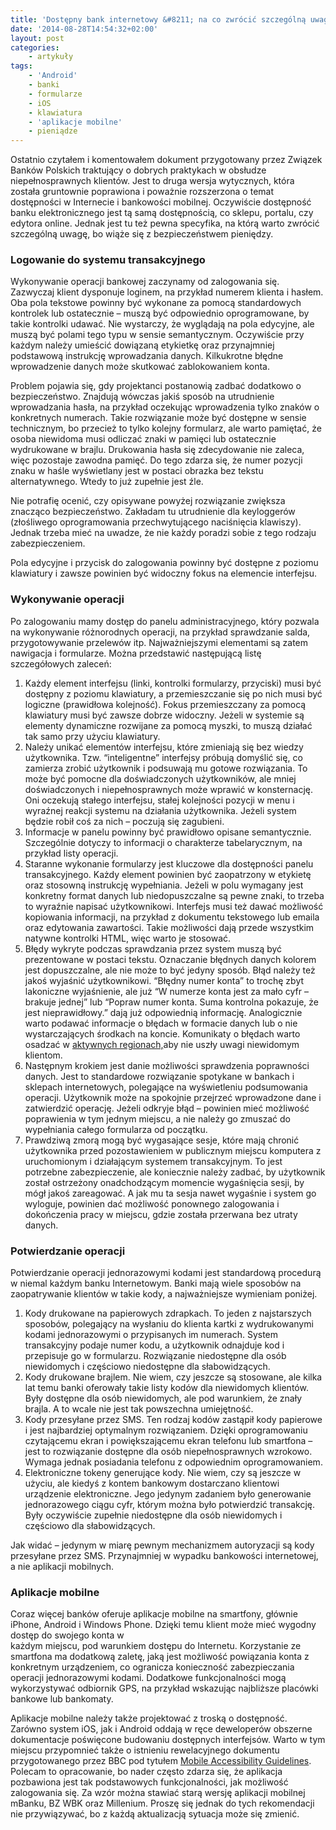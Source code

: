 ```yaml
---
title: 'Dostępny bank internetowy &#8211; na co zwrócić szczególną uwagę?'
date: '2014-08-28T14:54:32+02:00'
layout: post
categories:
    - artykuły
tags:
    - 'Android'
    - banki
    - formularze
    - iOS
    - klawiatura
    - 'aplikacje mobilne'
    - pieniądze
---
```


Ostatnio czytałem i komentowałem dokument przygotowany przez Związek Banków Polskich traktujący o dobrych praktykach w obsłudze niepełnosprawnych klientów. Jest to druga wersja wytycznych, która została gruntownie poprawiona i poważnie rozszerzona o temat dostępności w Internecie i bankowości mobilnej. Oczywiście dostępność banku elektronicznego jest tą samą dostępnością, co sklepu, portalu, czy edytora online. Jednak jest tu też pewna specyfika, na którą warto zwrócić szczególną uwagę, bo wiąże się z bezpieczeństwem pieniędzy.

### Logowanie do systemu transakcyjnego

Wykonywanie operacji bankowej zaczynamy od zalogowania się. Zazwyczaj klient dysponuje loginem, na przykład numerem klienta i hasłem. Oba pola tekstowe powinny być wykonane za pomocą standardowych kontrolek lub ostatecznie – muszą być odpowiednio oprogramowane, by takie kontrolki udawać. Nie wystarczy, że wyglądają na pola edycyjne, ale muszą być polami tego typu w sensie semantycznym. Oczywiście przy każdym należy umieścić dowiązaną etykietkę oraz przynajmniej podstawową instrukcję wprowadzania danych. Kilkukrotne błędne wprowadzenie danych może skutkować zablokowaniem konta.

Problem pojawia się, gdy projektanci postanowią zadbać dodatkowo o bezpieczeństwo. Znajdują wówczas jakiś sposób na utrudnienie wprowadzania hasła, na przykład oczekując wprowadzenia tylko znaków o konkretnych numerach. Takie rozwiązanie może być dostępne w sensie technicznym, bo przecież to tylko kolejny formularz, ale warto pamiętać, że osoba niewidoma musi odliczać znaki w pamięci lub ostatecznie wydrukowane w brajlu. Drukowania hasła się zdecydowanie nie zaleca, więc pozostaje zawodna pamięć. Do tego zdarza się, że numer pozycji znaku w haśle wyświetlany jest w postaci obrazka bez tekstu alternatywnego. Wtedy to już zupełnie jest źle.

Nie potrafię ocenić, czy opisywane powyżej rozwiązanie zwiększa znacząco bezpieczeństwo. Zakładam tu utrudnienie dla keyloggerów (złośliwego oprogramowania przechwytującego naciśnięcia klawiszy). Jednak trzeba mieć na uwadze, że nie każdy poradzi sobie z tego rodzaju zabezpieczeniem.

Pola edycyjne i przycisk do zalogowania powinny być dostępne z poziomu klawiatury i zawsze powinien być widoczny fokus na elemencie interfejsu.

### Wykonywanie operacji

Po zalogowaniu mamy dostęp do panelu administracyjnego, który pozwala na wykonywanie różnorodnych operacji, na przykład sprawdzanie salda, przygotowywanie przelewów itp. Najważniejszymi elementami są zatem nawigacja i formularze. Można przedstawić następującą listę szczegółowych zaleceń:

1. Każdy element interfejsu (linki, kontrolki formularzy, przyciski) musi być dostępny z poziomu klawiatury, a przemieszczanie się po nich musi być logiczne (prawidłowa kolejność). Fokus przemieszczany za pomocą klawiatury musi być zawsze dobrze widoczny. Jeżeli w systemie są elementy dynamiczne rozwijane za pomocą myszki, to muszą działać tak samo przy użyciu klawiatury.
2. Należy unikać elementów interfejsu, które zmieniają się bez wiedzy użytkownika. Tzw. “inteligentne” interfejsy próbują domyślić się, co zamierza zrobić użytkownik i podsuwają mu gotowe rozwiązania. To może być pomocne dla doświadczonych użytkowników, ale mniej doświadczonych i niepełnosprawnych może wprawić w konsternację. Oni oczekują stałego interfejsu, stałej kolejności pozycji w menu i wyraźnej reakcji systemu na działania użytkownika. Jeżeli system będzie robił coś za nich – poczują się zagubieni.
3. Informacje w panelu powinny być prawidłowo opisane semantycznie. Szczególnie dotyczy to informacji o charakterze tabelarycznym, na przykład listy operacji.
4. Staranne wykonanie formularzy jest kluczowe dla dostępności panelu transakcyjnego. Każdy element powinien być zaopatrzony w etykietę oraz stosowną instrukcję wypełniania. Jeżeli w polu wymagany jest konkretny format danych lub niedopuszczalne są pewne znaki, to trzeba to wyraźnie napisać użytkownikowi. Interfejs musi też dawać możliwość kopiowania informacji, na przykład z dokumentu tekstowego lub emaila oraz edytowania zawartości. Takie możliwości dają przede wszystkim natywne kontrolki HTML, więc warto je stosować.
5. Błędy wykryte podczas sprawdzania przez system muszą być prezentowane w postaci tekstu. Oznaczanie błędnych danych kolorem jest dopuszczalne, ale nie może to być jedyny sposób. Błąd należy też jakoś wyjaśnić użytkownikowi. “Błędny numer konta” to trochę zbyt lakoniczne wyjaśnienie, ale już “W numerze konta jest za mało cyfr – brakuje jednej” lub “Popraw numer konta. Suma kontrolna pokazuje, że jest nieprawidłowy.” dają już odpowiednią informację. Analogicznie warto podawać informacje o błędach w formacie danych lub o nie wystarczających środkach na koncie. Komunikaty o błędach warto osadzać w [aktywnych regionach,](http://informaton.pl/?p=499)aby nie uszły uwagi niewidomym klientom.
6. Następnym krokiem jest danie możliwości sprawdzenia poprawności danych. Jest to standardowe rozwiązanie spotykane w bankach i sklepach internetowych, polegające na wyświetleniu podsumowania operacji. Użytkownik może na spokojnie przejrzeć wprowadzone dane i zatwierdzić operację. Jeżeli odkryje błąd – powinien mieć możliwość poprawienia w tym jednym miejscu, a nie należy go zmuszać do wypełniania całego formularza od początku.
7. Prawdziwą zmorą mogą być wygasające sesje, które mają chronić użytkownika przed pozostawieniem w publicznym miejscu komputera z uruchomionym i działającym systemem transakcyjnym. To jest potrzebne zabezpieczenie, ale koniecznie należy zadbać, by użytkownik został ostrzeżony onadchodzącym momencie wygaśnięcia sesji, by mógł jakoś zareagować. A jak mu ta sesja nawet wygaśnie i system go wyloguje, powinien dać możliwość ponownego zalogowania i dokończenia pracy w miejscu, gdzie została przerwana bez utraty danych.

### Potwierdzanie operacji

Potwierdzanie operacji jednorazowymi kodami jest standardową procedurą w niemal każdym banku Internetowym. Banki mają wiele sposobów na zaopatrywanie klientów w takie kody, a najważniejsze wymieniam poniżej.

1. Kody drukowane na papierowych zdrapkach. To jeden z najstarszych sposobów, polegający na wysłaniu do klienta kartki z wydrukowanymi kodami jednorazowymi o przypisanych im numerach. System transakcyjny podaje numer kodu, a użytkownik odnajduje kod i przepisuje go w formularzu. Rozwiązanie niedostępne dla osób niewidomych i częściowo niedostępne dla słabowidzących.
2. Kody drukowane brajlem. Nie wiem, czy jeszcze są stosowane, ale kilka lat temu banki oferowały takie listy kodów dla niewidomych klientów. Były dostępne dla osób niewidomych, ale pod warunkiem, że znały brajla. A to wcale nie jest tak powszechna umiejętność.
3. Kody przesyłane przez SMS. Ten rodzaj kodów zastąpił kody papierowe i jest najbardziej optymalnym rozwiązaniem. Dzięki oprogramowaniu czytającemu ekran i powiększającemu ekran telefonu lub smartfona – jest to rozwiązanie dostępne dla osób niepełnosprawnych wzrokowo. Wymaga jednak posiadania telefonu z odpowiednim oprogramowaniem.
4. Elektroniczne tokeny generujące kody. Nie wiem, czy są jeszcze w użyciu, ale kiedyś z kontem bankowym dostarczano klientowi urządzenie elektroniczne. Jego jedynym zadaniem było generowanie jednorazowego ciągu cyfr, którym można było potwierdzić transakcję. Były oczywiście zupełnie niedostępne dla osób niewidomych i częściowo dla słabowidzących.

Jak widać – jedynym w miarę pewnym mechanizmem autoryzacji są kody przesyłane przez SMS. Przynajmniej w wypadku bankowości internetowej, a nie aplikacji mobilnych.

### Aplikacje mobilne

Coraz więcej banków oferuje aplikacje mobilne na smartfony, głównie iPhone, Android i Windows Phone. Dzięki temu klient może mieć wygodny dostęp do swojego konta w  
każdym miejscu, pod warunkiem dostępu do Internetu. Korzystanie ze smartfona ma dodatkową zaletę, jaką jest możliwość powiązania konta z konkretnym urządzeniem, co ogranicza konieczność zabezpieczania operacji jednorazowymi kodami. Dodatkowe funkcjonalności mogą wykorzystywać odbiornik GPS, na przykład wskazując najbliższe placówki bankowe lub bankomaty.

Aplikacje mobilne należy także projektować z troską o dostępność. Zarówno system iOS, jak i Android oddają w ręce deweloperów obszerne dokumentacje poświęcone budowaniu dostępnych interfejsów. Warto w tym miejscu przypomnieć także o istnieniu rewelacyjnego dokumentu przygotowanego przez BBC pod tytułem [Mobile Accessibility Guidelines](http://www.bbc.co.uk/guidelines/futuremedia/accessibility/mobile_access.shtml). Polecam to opracowanie, bo nader często zdarza się, że aplikacja pozbawiona jest tak podstawowych funkcjonalności, jak możliwość zalogowania się. Za wzór można stawiać starą wersję aplikacji mobilnej mBanku, BZ WBK oraz Millenium. Proszę się jednak do tych rekomendacji nie przywiązywać, bo z każdą aktualizacją sytuacja może się zmienić.
